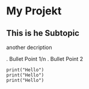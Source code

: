 # My Projekt

## This is he Subtopic
another decription

. Bullet Point 1/n
. Bullet Point 2

```
print("Hello")
print("Hello")
print("Hello")
```
